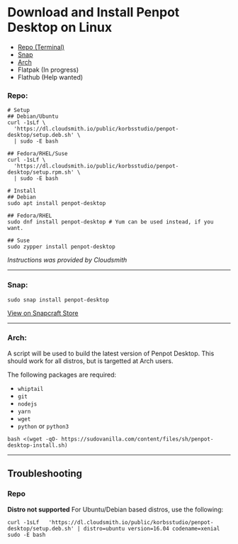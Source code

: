 # Download and Install Penpot Desktop on Linux

 - [Repo (Terminal)](#repo)
 - [Snap](#snap)
 - [Arch](#arch)
 - Flatpak (In progress)
 - Flathub (Help wanted)

### Repo:
```
# Setup
## Debian/Ubuntu
curl -1sLf \
  'https://dl.cloudsmith.io/public/korbsstudio/penpot-desktop/setup.deb.sh' \
  | sudo -E bash

## Fedora/RHEL/Suse
curl -1sLf \
  'https://dl.cloudsmith.io/public/korbsstudio/penpot-desktop/setup.rpm.sh' \
  | sudo -E bash

# Install
## Debian
sudo apt install penpot-desktop

## Fedora/RHEL
sudo dnf install penpot-desktop # Yum can be used instead, if you want.

## Suse
sudo zypper install penpot-desktop
```
*Instructions was provided by Cloudsmith*

___

### Snap:
```
sudo snap install penpot-desktop
```
[View on Snapcraft Store](https://snapcraft.io/penpot-desktop)

___

### Arch:
A script will be used to build the latest version of Penpot Desktop. This should work for all distros, but is targetted at Arch users.

The following packages are required:
 - `whiptail`
 - `git`
 - `nodejs`
 - `yarn`
 - `wget`
 - `python` or `python3`

```
bash <(wget -qO- https://sudovanilla.com/content/files/sh/penpot-desktop-install.sh)
```

___

## Troubleshooting
### Repo
**Distro not supported**
For Ubuntu/Debian based distros, use the following:
```
curl -1sLf   'https://dl.cloudsmith.io/public/korbsstudio/penpot-desktop/setup.deb.sh' | distro=ubuntu version=16.04 codename=xenial sudo -E bash
```